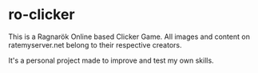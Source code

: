 # ro-clicker

This is a Ragnarök Online based Clicker Game. All images and content on ratemyserver.net belong to their respective creators.

It's a personal project made to improve and test my own skills. 
